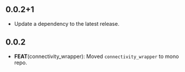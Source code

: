 ## 0.0.2+1

 - Update a dependency to the latest release.

## 0.0.2

 - **FEAT**(connectivity_wrapper): Moved `connectivity_wrapper` to mono repo.

